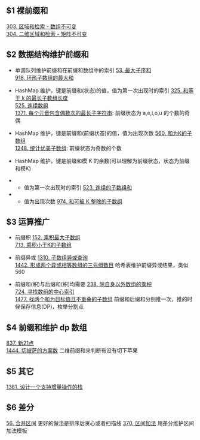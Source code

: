 
## $1 裸前缀和
[303. 区域和检索 - 数组不可变](https://leetcode-cn.com/problems/range-sum-query-immutable/)  
[304. 二维区域和检索 - 矩阵不可变](https://leetcode-cn.com/problems/range-sum-query-2d-immutable/)  

## $2 数据结构维护前缀和
- 单调队列维护前缀和在前缀和数组中的索引
[53. 最大子序和](https://leetcode-cn.com/problems/maximum-subarray/)  
[918. 环形子数组的最大和](https://leetcode-cn.com/problems/maximum-sum-circular-subarray/)  


- HashMap 维护，键是前缀和(状态)的值，值为第一次出现时的索引
[325. 和等于 k 的最长子数组长度](https://leetcode-cn.com/problems/maximum-size-subarray-sum-equals-k/)  
[525. 连续数组](https://leetcode-cn.com/problems/contiguous-array/)  
[1371. 每个元音包含偶数次的最长子字符串](https://leetcode-cn.com/problems/find-the-longest-substring-containing-vowels-in-even-counts/): 前缀状态为 a,e,i,o,u 的个数的奇偶  


- HashMap 维护，键是前缀和(前缀状态)的值，值为出现次数
[560. 和为K的子数组](https://leetcode-cn.com/problems/subarray-sum-equals-k/)  
[1248. 统计优美子数组](https://leetcode-cn.com/problems/count-number-of-nice-subarrays/): 前缀状态为奇数的个数  


- HashMap 维护，键是前缀和模 K 的余数(可以理解为前缀状态，状态为前缀和模K)
- - 值为第一次出现时的索引
[523. 连续的子数组和](https://leetcode-cn.com/problems/continuous-subarray-sum/)  
- - 值为出现次数
[974. 和可被 K 整除的子数组](https://leetcode-cn.com/problems/subarray-sums-divisible-by-k/)  


## $3 运算推广
- 前缀积
[152. 乘积最大子数组](https://leetcode-cn.com/problems/maximum-product-subarray/)  
[713. 乘积小于K的子数组](https://leetcode-cn.com/problems/subarray-product-less-than-k/)  


- 前缀异或
[1310. 子数组异或查询](https://leetcode-cn.com/problems/xor-queries-of-a-subarray/)  
[1442. 形成两个异或相等数组的三元组数目](https://leetcode-cn.com/problems/count-triplets-that-can-form-two-arrays-of-equal-xor/) 哈希表维护前缀异或结果，类似 560


- 前缀和(积)与后缀和(积)均需要
[238. 除自身以外数组的乘积](https://leetcode-cn.com/problems/product-of-array-except-self/)  
[724. 寻找数组的中心索引](https://leetcode-cn.com/problems/find-pivot-index/)  
[1477. 找两个和为目标值且不重叠的子数组](https://leetcode-cn.com/problems/find-two-non-overlapping-sub-arrays-each-with-target-sum/) 前缀和后缀和分别推一次，推的时候保存信息(DP)，枚举分割点


## $4 前缀和维护 dp 数组
[837. 新21点](https://leetcode-cn.com/problems/new-21-game/)  
[1444. 切披萨的方案数](https://leetcode-cn.com/problems/number-of-ways-of-cutting-a-pizza/) 二维前缀和来判断有没有切下苹果

## $5 其它
[1381. 设计一个支持增量操作的栈](https://leetcode-cn.com/problems/design-a-stack-with-increment-operation/)  

## $6 差分
[56. 合并区间](https://leetcode-cn.com/problems/merge-intervals/) 更好的做法是排序后贪心或者扫描线
[370. 区间加法](https://leetcode-cn.com/problems/insert-interval/) 用差分维护区间加法模板  

